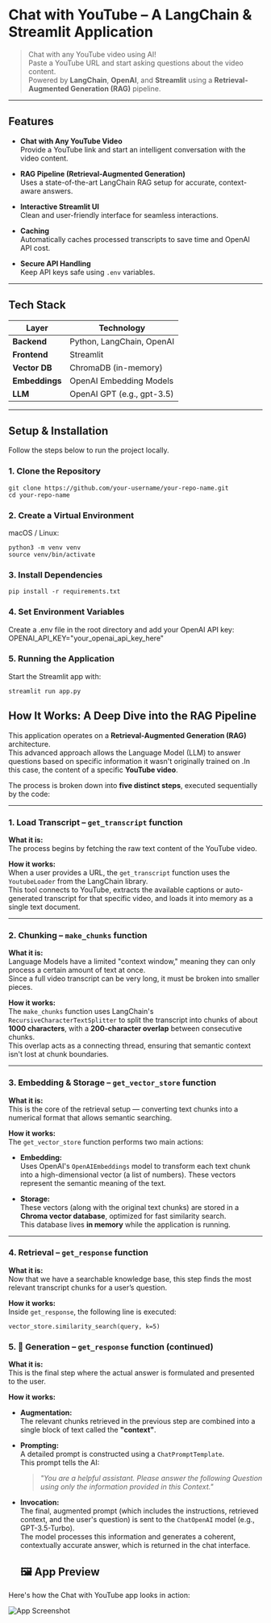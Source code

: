 #  Chat with YouTube – A LangChain & Streamlit Application

> Chat with any YouTube video using AI!  
> Paste a YouTube URL and start asking questions about the video content.  
> Powered by **LangChain**, **OpenAI**, and **Streamlit** using a **Retrieval-Augmented Generation (RAG)** pipeline.

---

##  Features

-  **Chat with Any YouTube Video**  
  Provide a YouTube link and start an intelligent conversation with the video content.

-  **RAG Pipeline (Retrieval-Augmented Generation)**  
  Uses a state-of-the-art LangChain RAG setup for accurate, context-aware answers.

-  **Interactive Streamlit UI**  
  Clean and user-friendly interface for seamless interactions.

-  **Caching**  
  Automatically caches processed transcripts to save time and OpenAI API cost.

-  **Secure API Handling**  
  Keep API keys safe using `.env` variables.

---

##  Tech Stack

| Layer       | Technology                |
|-------------|----------------------------|
| **Backend** | Python, LangChain, OpenAI  |
| **Frontend**| Streamlit                  |
| **Vector DB** | ChromaDB (in-memory)     |
| **Embeddings** | OpenAI Embedding Models |
| **LLM**     | OpenAI GPT (e.g., gpt-3.5) |

---

##  Setup & Installation

Follow the steps below to run the project locally.

### 1.  Clone the Repository

```
git clone https://github.com/your-username/your-repo-name.git
cd your-repo-name
```

### 2.  Create a Virtual Environment
macOS / Linux:
```
python3 -m venv venv
source venv/bin/activate
```

### 3. Install Dependencies
```
pip install -r requirements.txt
```

### 4.  Set Environment Variables
Create a .env file in the root directory and add your OpenAI API key:
OPENAI_API_KEY="your_openai_api_key_here"


### 5. Running the Application
Start the Streamlit app with:
```
streamlit run app.py
```



##  How It Works: A Deep Dive into the RAG Pipeline

This application operates on a **Retrieval-Augmented Generation (RAG)** architecture.  
This advanced approach allows the Language Model (LLM) to answer questions based on specific information it wasn't originally trained on .In this case, the content of a specific **YouTube video**.

The process is broken down into **five distinct steps**, executed sequentially by the code:

---

### 1. Load Transcript – `get_transcript` function

**What it is:**  
The process begins by fetching the raw text content of the YouTube video.

**How it works:**  
When a user provides a URL, the `get_transcript` function uses the `YoutubeLoader` from the LangChain library.  
This tool connects to YouTube, extracts the available captions or auto-generated transcript for that specific video, and loads it into memory as a single text document.

---

### 2.  Chunking – `make_chunks` function

**What it is:**  
Language Models have a limited "context window," meaning they can only process a certain amount of text at once.  
Since a full video transcript can be very long, it must be broken into smaller pieces.

**How it works:**  
The `make_chunks` function uses LangChain's `RecursiveCharacterTextSplitter` to split the transcript into chunks of about **1000 characters**, with a **200-character overlap** between consecutive chunks.  
This overlap acts as a connecting thread, ensuring that semantic context isn't lost at chunk boundaries.

---

### 3. Embedding & Storage – `get_vector_store` function

**What it is:**  
This is the core of the retrieval setup — converting text chunks into a numerical format that allows semantic searching.

**How it works:**  
The `get_vector_store` function performs two main actions:

- **Embedding:**  
  Uses OpenAI's `OpenAIEmbeddings` model to transform each text chunk into a high-dimensional vector (a list of numbers). These vectors represent the semantic meaning of the text.

- **Storage:**  
  These vectors (along with the original text chunks) are stored in a **Chroma vector database**, optimized for fast similarity search.  
  This database lives **in memory** while the application is running.

---

### 4. Retrieval – `get_response` function

**What it is:**  
Now that we have a searchable knowledge base, this step finds the most relevant transcript chunks for a user’s question.

**How it works:**  
Inside `get_response`, the following line is executed:

```
vector_store.similarity_search(query, k=5)
```

### 5. 🤖 Generation – `get_response` function (continued)

**What it is:**  
This is the final step where the actual answer is formulated and presented to the user.

**How it works:**

- **Augmentation:**  
  The relevant chunks retrieved in the previous step are combined into a single block of text called the **"context"**.

- **Prompting:**  
  A detailed prompt is constructed using a `ChatPromptTemplate`.  
  This prompt tells the AI:  
  > _"You are a helpful assistant. Please answer the following Question using only the information provided in this Context."_

- **Invocation:**  
  The final, augmented prompt (which includes the instructions, retrieved context, and the user's question) is sent to the `ChatOpenAI` model (e.g., GPT-3.5-Turbo).  
  The model processes this information and generates a coherent, contextually accurate answer, which is returned in the chat interface.


  ## 🖼️ App Preview

Here's how the Chat with YouTube app looks in action:

![App Screenshot](assets/screenshot.png)


